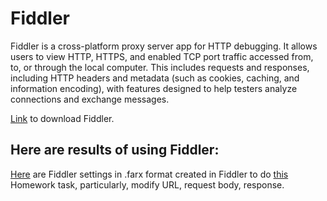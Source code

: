 # Fiddler

Fiddler is a cross-platform proxy server app for HTTP debugging. It allows users to view HTTP, HTTPS, and enabled TCP port traffic accessed from, to, or through the local computer. This includes requests and responses, including HTTP headers and metadata (such as cookies, caching, and information encoding), with features designed to help testers analyze connections and exchange messages.

<a href="https://www.telerik.com/fiddler/fiddler-everywhere" target="_blank">Link</a> to download Fiddler.

## Here are results of using Fiddler:

<a href="https://github.com/DariaMartinovskaya/Fiddler/blob/main/HW_Fiddler_Everywhere_Rules.farx">Here</a> are Fiddler settings in .farx format created in Fiddler to do <a href="https://github.com/DariaMartinovskaya/Fiddler/blob/main/Fiddler_HW.md">this</a> Homework task, particularly, modify URL, request body, response.
